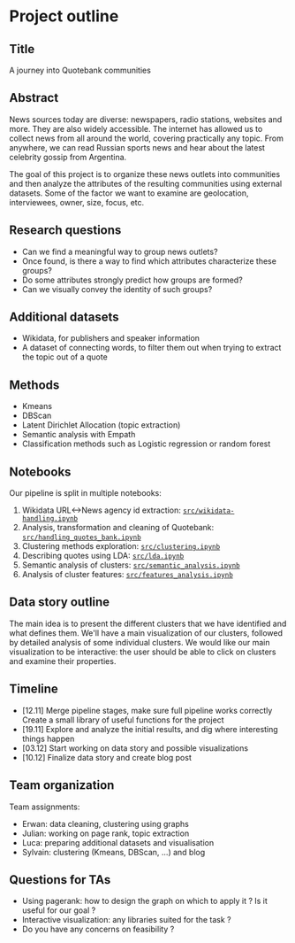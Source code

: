 # Project outline

## Title

A journey into Quotebank communities

## Abstract

News sources today are diverse: newspapers, radio stations, websites and more. They are also widely accessible. The internet has allowed us to collect news from all around the world, covering practically any topic. From anywhere, we can read Russian sports news and hear about the latest celebrity gossip from Argentina.

The goal of this project is to organize these news outlets into communities and then analyze the attributes of the resulting communities
using external datasets. Some of the factor we want to examine are geolocation,
interviewees, owner, size, focus, etc.

## Research questions

- Can we find a meaningful way to group news outlets?
- Once found, is there a way to find which attributes characterize these groups?
- Do some attributes strongly predict how groups are formed?
- Can we visually convey the identity of such groups?


## Additional datasets

- Wikidata, for publishers and speaker information 
- A dataset of connecting words, to filter them out when trying to extract the
  topic out of a quote

## Methods


- Kmeans
- DBScan
- Latent Dirichlet Allocation (topic extraction)
- Semantic analysis with Empath
- Classification methods such as Logistic regression or random forest

## Notebooks

Our pipeline is split in multiple notebooks:

1. Wikidata URL<->News agency id extraction:
   [`src/wikidata-handling.ipynb`](https://github.com/epfl-ada/ada-2021-project-improvise-adapt-overcome/blob/master/src/wikidata-handling.ipynb)
2. Analysis, transformation and cleaning of Quotebank:
   [`src/handling_quotes_bank.ipynb`](https://github.com/epfl-ada/ada-2021-project-improvise-adapt-overcome/blob/master/src/handling_quotes_bank.ipynb)
3. Clustering methods exploration:
   [`src/clustering.ipynb`](https://github.com/epfl-ada/ada-2021-project-improvise-adapt-overcome/blob/master/src/clustering.ipynb)
4. Describing quotes using LDA:
   [`src/lda.ipynb`](https://github.com/epfl-ada/ada-2021-project-improvise-adapt-overcome/blob/master/src/lda.ipynb)
5. Semantic analysis of clusters:
   [`src/semantic_analysis.ipynb`](https://github.com/epfl-ada/ada-2021-project-improvise-adapt-overcome/blob/master/src/semantic_analysis.ipynb)
6. Analysis of cluster features:
   [`src/features_analysis.ipynb`](https://github.com/epfl-ada/ada-2021-project-improvise-adapt-overcome/blob/master/src/feature_importance_analysis.ipynb)

## Data story outline

The main idea is to present the different clusters that we have identified and
what defines them. We'll have a main visualization of our clusters, followed by
detailed analysis of some individual clusters. We would like our main
visualization to be interactive: the user should be able to click on clusters
and examine their properties.

## Timeline

- [12.11] Merge pipeline stages, make sure full pipeline works correctly
          Create a small library of useful functions for the project
- [19.11] Explore and analyze the initial results, and dig where interesting things happen
- [03.12] Start working on data story and possible visualizations
- [10.12] Finalize data story and create blog post

## Team organization

Team assignments:
- Erwan: data cleaning, clustering using graphs
- Julian: working on page rank, topic extraction
- Luca: preparing additional datasets and visualisation 
- Sylvain: clustering (Kmeans, DBScan, ...) and blog

## Questions for TAs

- Using pagerank: how to design the graph on which to apply it ? Is it useful for our goal ?
- Interactive visualization: any libraries suited for the task ?
- Do you have any concerns on feasibility ?

